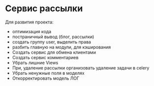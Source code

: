 # Сервис рассылки



Для развития проекта:
- оптимизация кода
- постраничный вывод (блог, рассылки)
- создать группу user, выделить права
- разбить главную на модули, для кэширования
- Создать сервис для обмена клиентами
- Создать сервис комментариев
- Убрать лишние Views
- При, удаление рассылки организовать удаление задачи в celery
- Убрать ненужные поля в моделях
- Откорректировать модель ЛОГ
